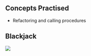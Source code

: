 ## Concepts Practised
- Refactoring and calling procedures
## Blackjack
![](https://user-images.githubusercontent.com/98851253/154564800-4f904627-e2dc-427f-9789-59d08d8a2ab4.gif)